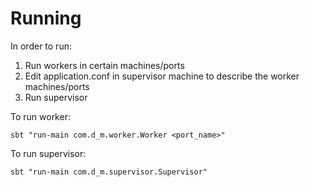 Running
=======

In order to run:

1. Run workers in certain machines/ports
2. Edit application.conf in supervisor machine to describe the worker machines/ports
3. Run supervisor

To run worker:

    sbt "run-main com.d_m.worker.Worker <port_name>"

To run supervisor:

    sbt "run-main com.d_m.supervisor.Supervisor"

